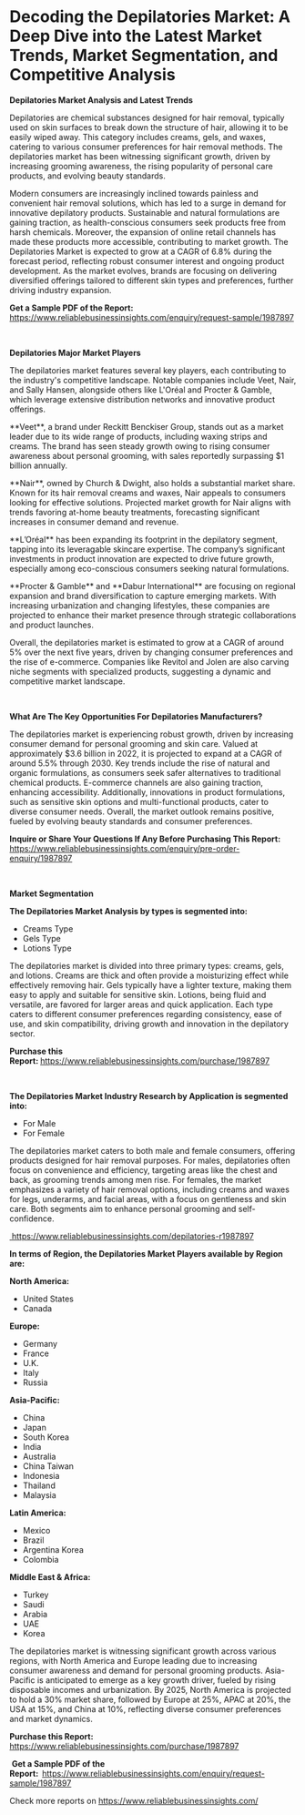 <p><h1>Decoding the Depilatories Market: A Deep Dive into the Latest Market Trends, Market Segmentation, and Competitive Analysis</h1></p><p><strong>Depilatories Market Analysis and Latest Trends</strong></p>
<p><p>Depilatories are chemical substances designed for hair removal, typically used on skin surfaces to break down the structure of hair, allowing it to be easily wiped away. This category includes creams, gels, and waxes, catering to various consumer preferences for hair removal methods. The depilatories market has been witnessing significant growth, driven by increasing grooming awareness, the rising popularity of personal care products, and evolving beauty standards.  </p><p>Modern consumers are increasingly inclined towards painless and convenient hair removal solutions, which has led to a surge in demand for innovative depilatory products. Sustainable and natural formulations are gaining traction, as health-conscious consumers seek products free from harsh chemicals. Moreover, the expansion of online retail channels has made these products more accessible, contributing to market growth. The Depilatories Market is expected to grow at a CAGR of 6.8% during the forecast period, reflecting robust consumer interest and ongoing product development. As the market evolves, brands are focusing on delivering diversified offerings tailored to different skin types and preferences, further driving industry expansion.</p></p>
<p><strong>Get a Sample PDF of the Report:&nbsp;</strong> <a href="https://www.reliablebusinessinsights.com/enquiry/request-sample/1987897?utm_campaign=2318&utm_medium=2&utm_source=Github&utm_content=ia&utm_term=08032025&utm_id=depilatories">https://www.reliablebusinessinsights.com/enquiry/request-sample/1987897</a></p>
<p>&nbsp;</p>
<p><strong>Depilatories Major Market Players</strong></p>
<p><p>The depilatories market features several key players, each contributing to the industry's competitive landscape. Notable companies include Veet, Nair, and Sally Hansen, alongside others like L'Oréal and Procter & Gamble, which leverage extensive distribution networks and innovative product offerings.</p><p>**Veet**, a brand under Reckitt Benckiser Group, stands out as a market leader due to its wide range of products, including waxing strips and creams. The brand has seen steady growth owing to rising consumer awareness about personal grooming, with sales reportedly surpassing $1 billion annually.</p><p>**Nair**, owned by Church & Dwight, also holds a substantial market share. Known for its hair removal creams and waxes, Nair appeals to consumers looking for effective solutions. Projected market growth for Nair aligns with trends favoring at-home beauty treatments, forecasting significant increases in consumer demand and revenue.</p><p>**L’Oréal** has been expanding its footprint in the depilatory segment, tapping into its leveragable skincare expertise. The company’s significant investments in product innovation are expected to drive future growth, especially among eco-conscious consumers seeking natural formulations.</p><p>**Procter & Gamble** and **Dabur International** are focusing on regional expansion and brand diversification to capture emerging markets. With increasing urbanization and changing lifestyles, these companies are projected to enhance their market presence through strategic collaborations and product launches.</p><p>Overall, the depilatories market is estimated to grow at a CAGR of around 5% over the next five years, driven by changing consumer preferences and the rise of e-commerce. Companies like Revitol and Jolen are also carving niche segments with specialized products, suggesting a dynamic and competitive market landscape.</p></p>
<p>&nbsp;</p>
<p><strong>What Are The Key Opportunities For Depilatories Manufacturers?</strong></p>
<p><p>The depilatories market is experiencing robust growth, driven by increasing consumer demand for personal grooming and skin care. Valued at approximately $3.6 billion in 2022, it is projected to expand at a CAGR of around 5.5% through 2030. Key trends include the rise of natural and organic formulations, as consumers seek safer alternatives to traditional chemical products. E-commerce channels are also gaining traction, enhancing accessibility. Additionally, innovations in product formulations, such as sensitive skin options and multi-functional products, cater to diverse consumer needs. Overall, the market outlook remains positive, fueled by evolving beauty standards and consumer preferences.</p></p>
<p><strong>Inquire or Share Your Questions If Any Before Purchasing This Report:</strong> <a href="https://www.reliablebusinessinsights.com/enquiry/pre-order-enquiry/1987897?utm_campaign=2318&utm_medium=2&utm_source=Github&utm_content=ia&utm_term=08032025&utm_id=depilatories">https://www.reliablebusinessinsights.com/enquiry/pre-order-enquiry/1987897</a></p>
<p>&nbsp;</p>
<p><strong>Market Segmentation</strong></p>
<p><strong>The Depilatories Market Analysis by types is segmented into:</strong></p>
<p><ul><li>Creams Type</li><li>Gels Type</li><li>Lotions Type</li></ul></p>
<p><p>The depilatories market is divided into three primary types: creams, gels, and lotions. Creams are thick and often provide a moisturizing effect while effectively removing hair. Gels typically have a lighter texture, making them easy to apply and suitable for sensitive skin. Lotions, being fluid and versatile, are favored for larger areas and quick application. Each type caters to different consumer preferences regarding consistency, ease of use, and skin compatibility, driving growth and innovation in the depilatory sector.</p></p>
<p><strong>Purchase this Report:&nbsp;</strong><a href="https://www.reliablebusinessinsights.com/purchase/1987897?utm_campaign=2318&utm_medium=2&utm_source=Github&utm_content=ia&utm_term=08032025&utm_id=depilatories">https://www.reliablebusinessinsights.com/purchase/1987897</a></p>
<p>&nbsp;</p>
<p><strong>The Depilatories Market Industry Research by Application is segmented into:</strong></p>
<p><ul><li>For Male</li><li>For Female</li></ul></p>
<p><p>The depilatories market caters to both male and female consumers, offering products designed for hair removal purposes. For males, depilatories often focus on convenience and efficiency, targeting areas like the chest and back, as grooming trends among men rise. For females, the market emphasizes a variety of hair removal options, including creams and waxes for legs, underarms, and facial areas, with a focus on gentleness and skin care. Both segments aim to enhance personal grooming and self-confidence.</p></p>
<p><a href="https://www.reliablebusinessinsights.com/depilatories-r1987897?utm_campaign=2318&utm_medium=2&utm_source=Github&utm_content=ia&utm_term=08032025&utm_id=depilatories">&nbsp;https://www.reliablebusinessinsights.com/depilatories-r1987897</a></p>
<p><strong>In terms of Region, the Depilatories Market Players available by Region are:</strong></p>
<p>
    <p> <strong> North America: </strong>
        <ul>
            <li>United States</li>
            <li>Canada</li>
        </ul>
        </p> 
    <p> <strong> Europe: </strong>
        <ul>
            <li>Germany</li>
            <li>France</li>
            <li>U.K.</li>
            <li>Italy</li>
            <li>Russia</li>
        </ul>
        </p> 
    <p> <strong> Asia-Pacific: </strong>
        <ul>
            <li>China</li>
            <li>Japan</li>
            <li>South Korea</li>
            <li>India</li>
            <li>Australia</li>
            <li>China Taiwan</li>
            <li>Indonesia</li>
            <li>Thailand</li>
            <li>Malaysia</li>
        </ul>
        </p> 
    <p> <strong> Latin America: </strong>
        <ul>
            <li>Mexico</li>
            <li>Brazil</li>
            <li>Argentina Korea</li>
            <li>Colombia</li>
        </ul>
        </p> 
    <p> <strong> Middle East & Africa: </strong>
        <ul>
            <li>Turkey</li>
            <li>Saudi</li>
            <li>Arabia</li>
            <li>UAE</li>
            <li>Korea</li>
        </ul>
    </p>
    </p>
<p><p>The depilatories market is witnessing significant growth across various regions, with North America and Europe leading due to increasing consumer awareness and demand for personal grooming products. Asia-Pacific is anticipated to emerge as a key growth driver, fueled by rising disposable incomes and urbanization. By 2025, North America is projected to hold a 30% market share, followed by Europe at 25%, APAC at 20%, the USA at 15%, and China at 10%, reflecting diverse consumer preferences and market dynamics.</p></p>
<p><strong>Purchase this Report: </strong><a href="https://www.reliablebusinessinsights.com/purchase/1987897?utm_campaign=2318&utm_medium=2&utm_source=Github&utm_content=ia&utm_term=08032025&utm_id=depilatories">https://www.reliablebusinessinsights.com/purchase/1987897</a></p>
<p>&nbsp;<strong>Get a Sample PDF of the Report:&nbsp;&nbsp;</strong><a href="https://www.reliablebusinessinsights.com/enquiry/request-sample/1987897?utm_campaign=2318&utm_medium=2&utm_source=Github&utm_content=ia&utm_term=08032025&utm_id=depilatories">https://www.reliablebusinessinsights.com/enquiry/request-sample/1987897</a></p>
<p><strong></strong></p>
<p>Check more reports on <a href="https://www.reliablebusinessinsights.com/?utm_campaign=2318&utm_medium=2&utm_source=Github&utm_content=ia&utm_term=08032025&utm_id=depilatories">https://www.reliablebusinessinsights.com/</a></p>